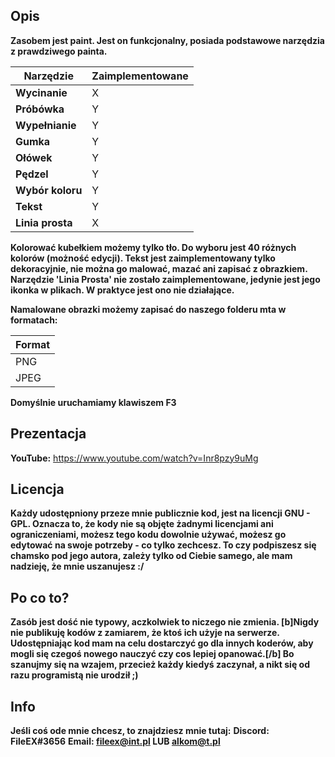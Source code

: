 ## Opis ##

**Zasobem jest paint. Jest on funkcjonalny, posiada podstawowe narzędzia z prawdziwego painta.** 

| Narzędzie    | Zaimplementowane |
| ---------    | ---------------- |
| **Wycinanie**    |        X         |
| **Próbówka**     |        Y         |
| **Wypełnianie**  |        Y         | - Tylko tło
| **Gumka**        |        Y         |
| **Ołówek**       |        Y         |
| **Pędzel**       |        Y         |
| **Wybór koloru** |        Y         | - Do wyboru jest 40 różnych kolorów (możność edycji)
| **Tekst**        |        Y         | - Tylko dekoracyjnie (nie da się go malować, mazać ani zapisać)
| **Linia prosta** |        X         | - Jedynie ikonka

**Kolorować kubełkiem możemy tylko tło. Do wyboru jest 40 różnych kolorów (możność edycji). Tekst jest zaimplementowany tylko dekoracyjnie, nie można go malować, mazać ani zapisać z obrazkiem. Narzędzie 'Linia Prosta' nie zostało zaimplementowane, jedynie jest jego ikonka w plikach. W praktyce jest ono nie działające.**

**Namalowane obrazki możemy zapisać do naszego folderu mta w formatach:**

| Format  |
| ------  |
| PNG     |
| JPEG    |

**Domyślnie uruchamiamy klawiszem F3**

## Prezentacja

**YouTube:** https://www.youtube.com/watch?v=Inr8pzy9uMg

## Licencja ##

**Każdy udostępniony przeze mnie publicznie kod, jest na licencji GNU - GPL. Oznacza to, że kody nie są objęte żadnymi licencjami ani ograniczeniami, możesz tego kodu dowolnie używać, możesz go edytować na swoje potrzeby - co tylko zechcesz. To czy podpiszesz się chamsko pod jego autora, zależy tylko od Ciebie samego, ale mam nadzieję, że mnie uszanujesz :/**

## Po co to? ##

**Zasób jest dość nie typowy, aczkolwiek to niczego nie zmienia. [b]Nigdy nie publikuję kodów z zamiarem, że ktoś ich użyje na serwerze. Udostępniając kod mam na celu dostarczyć go dla innych koderów, aby mogli się czegoś nowego nauczyć czy cos lepiej opanować.[/b] Bo szanujmy się na wzajem, przecież każdy kiedyś zaczynał, a nikt się od razu programistą nie urodził ;)**

## Info ##

**Jeśli coś ode mnie chcesz, to znajdziesz mnie tutaj:**
**Discord: FileEX#3656**
**Email: fileex@int.pl LUB alkom@t.pl**

